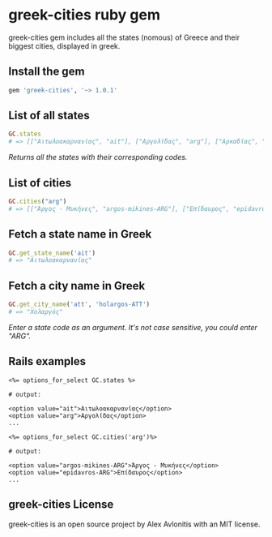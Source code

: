 # greek-cities ruby gem
greek-cities gem includes all the states (nomous) of Greece and their biggest cities, displayed in greek.

## Install the gem
```ruby
gem 'greek-cities', '~> 1.0.1'
```

## List of all states
```ruby
GC.states
# => [["Αιτωλοακαρνανίας", "ait"], ["Αργολίδας", "arg"], ["Αρκαδίας", "ark"]...

```
*Returns all the states with their corresponding codes.*

## List of cities
```ruby
GC.cities("arg")
# => [["Άργος - Μυκήνες", "argos-mikines-ARG"], ["Επίδαυρος", "epidavros-ARG"], ["Κρανίδι", "kranidi-ARG"], ["Ναύπλιο", "nafplio-ARG"]]

```

## Fetch a state name in Greek
```ruby
GC.get_state_name('ait')
# => "Αιτωλοακαρνανίας"
```

## Fetch a city name in Greek
```ruby
GC.get_city_name('att', 'holargos-ATT')
# => "Χολαργός"
```
*Enter a state code as an argument. It's not case sensitive, you could enter "ARG".*

## Rails examples
```
<%= options_for_select GC.states %>

# output:

<option value="ait">Αιτωλοακαρνανίας</option>
<option value="arg">Αργολίδας</option>
...
```
```
<%= options_for_select GC.cities('arg')%>

# output:

<option value="argos-mikines-ARG">Άργος - Μυκήνες</option>
<option value="epidavros-ARG">Επίδαυρος</option>
...
```

## greek-cities License
greek-cities is an open source project by Alex Avlonitis with an MIT license.
